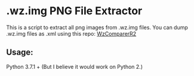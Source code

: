 # .wz.img PNG File Extractor
This is a script to extract all png images from .wz.img files. You can dump .wz.img files as .xml using this repo: [WzComparerR2](https://github.com/Kagamia/WzComparerR2)

## Usage:
Python 3.7.1 + (But I believe it would work on Python 2.)
